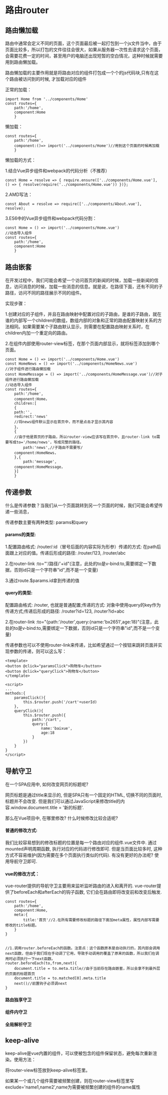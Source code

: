 # 路由router

## 路由懒加载

路由中通常会定义不同的页面，这个页面最后被一起打包到一个js文件当中，由于页面比较多，所以打包的文件往往会很大，如果从服务器一次性去请求这个页面，会需要花费一定的时间，甚至用户的电脑还出现短暂的空白情况，这种时候就需要用到路由懒加载。

路由懒加载的主要作用就是将路由对应的组件打包成一个个的js代码块,只有在这个路由被访问到的时候, 才加载对应的组件

正常的加载：

```
import Home from '../components/Home'
const routes={
	path:'/home',
	component:Home
	}
```

懒加载：

```
const routes={
	path:'/home',
	component:()=> import('../components/Home')//用到这个页面的时候再加载
	}
```

懒加载的方式：

1.结合Vue异步组件和webpack的代码分析（不推荐）

```
const Home = resolve => { require.ensure(['../components/Home.vue'], () => { resolve(require('../components/Home.vue')) })};```

2.AMD写法：

```
const About = resolve => require(['../components/About.vue'], resolve);
```

3.ES6中的Vue异步组件和webpack代码分割：

```
const Home = () => import('../components/Home.vue')//动态导入组件
const routes={
	path:'/home',
	component:Home
	}
```

## 路由嵌套

在开发过程中，我们可能会希望一个访问首页的新闻的时候，加载一些新闻的信息，访问消息的时候，加载一些消息的信息。就是说，在路径下面，还有不同的子路径，访问不同的路径展示不同的组件。

实现步骤：

1.创建对应的子组件，并且在路由映射中配置对应的子路由，是谁的子路由，就在谁的内部写一个children的数组，数组内部的对象和正常的路由配置映射关系的方法相同。如果需要某个子路由默认显示，则需要在配置路由映射关系时，在children内加一个重定向的路由。

2.在组件内部使用router-view标签，在那个页面内部显示，就将标签添加到哪个页面。

```
const Home = () => import('../components/Home.vue')
const HomeNews = () => import('../components/HomeNews.vue')
//对子组件进行路由懒加载
const HomeMessage = () => import('../components/HomeMessage.vue')//对子组件进行路由懒加载//动态导入组件
const routes={
	path:'/home',
	component:Home，
	children:[
	{
	path:'',
	redirect:'news'
	//将news组件默认显示在首页中，而不是点击才显示其内容
	}，
	{
	//由于他是首页的子路由，所以router-view应该写在首页中，且router-link to需要写成to='/home/news'，写成完整的路径。
		path:'news',//子路由不需要写/
	component:HomeNews，
	},{
		path:'message',
	component:HomeMessage，
	}]
	}
```

## 传递参数

什么是传递参数？当我们从一个页面跳转到另一个页面的时候，我们可能会希望传递一些消息，

传递参数主要有两种类型: params和query
#### params的类型:
1.配置路由格式: /router/:id（冒号后面的内容实际为形参）传递的方式: 在path后面跟上对应的值。传递后形成的路径: /router/123, /router/abc

2.在router-link :to="'/路径/'+id"(注意，此处的to是v-bind:to,需要绑定一下数据，否则id只是一个字符串"id",而不是一个变量)

3.通过route.$params.id拿到传递的值

#### query的类型:
配置路由格式: /router, 也就是普通配置;传递的方式: 对象中使用query的key作为传递方式;传递后形成的路径: /router?id=123, /router?id=abc

2.在router-link :to="{path:'/router',query:{name:'bx2651',age:18}"(注意，此处的to是v-bind:to,需要绑定一下数据，否则id只是一个字符串"id",而不是一个变量)

传递参数也可以不使用router-link来传递，比如希望通过一个按钮来跳转页面并实现参数的传递，则可以这么写：

```
<template>
<button @click="paramsClick">购物车</button>
<button @click="queryClick">购物车</button>
</template>

<script>
...
methods:{
	paramsClick(){
		this.$router.push('/cart'+userId)
	},
	queryClick(){
		this.$router.push({
			path:'/cart',
			query:{
				name:'baixue',
				age:18
			}
		})
	}
}
</script>

```


## 导航守卫

在一个SPA应用中, 如何改变网页的标题呢?
网页标题是通过title来显示的, 但是SPA只有一个固定的HTML, 切换不同的页面时, 标题并不会改变.但是我们可以通过JavaScript来修改title的内容.window.document.title = '新的标题'.
那么在Vue项目中, 在哪里修改? 什么时候修改比较合适呢?
#### 普通的修改方式:我们比较容易想到的修改标题的位置是每一个路由对应的组件.vue文件中.通过mounted声明周期函数, 执行对应的代码进行修改即可.但是当页面比较多时, 这种方式不容易维护(因为需要在多个页面执行类似的代码).有没有更好的办法呢? 使用导航守卫即可.
#### vue的修改方式：
vue-router提供的导航守卫主要用来监听监听路由的进入和离开的.vue-router提供了beforeEach和afterEach的钩子函数, 它们会在路由即将改变前和改变后触发.

```
const routes={
	path:'/home',
	component:Home,
	meta:{
		title:'首页'//2.在所有需要修改标题的路径下面加meta属性，属性内部写需要修改的title标题。
	}
}


//1.调用router.beforeEach的函数。注意点：这个函数原本是自动执行的，其内部会调用next函数，但由于我们现在手动调了它用，导致手动调用的覆盖了原来的函数，所以我们在调用时必须执行一下next函数。
router.beforeEach(to,from,next){
	document.title = to.meta.title//由于当前存在路由嵌套，所以会拿不到最外层的页面的标题首页
	document.title = to.matched[0].meta.title
	next()//前置钩子必须调next
}

```

#### 路由独享守卫
#### 组件内守卫
#### 全局解析守卫


## keep-alive
keep-alive是vue内置的组件，可以使被包含的组件保留状态，避免每次重新渲染。使用方法：

将router-view标签放到keep-alive标签里。

如果某一个或几个组件需要被频繁创建，则在router-view标签里写exclude='name1,name2',name为需要被频繁创建的组件的name属性